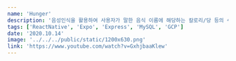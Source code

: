 ```yaml
---
name: 'Hunger'
description: '음성인식을 활용하여 사용자가 말한 음식 이름에 해당하는 칼로리/당 등의 수치 제공 앱. 현재는 서비스 종료 되었습니다.'
tags: ['ReactNative', 'Expo', 'Express', 'MySQL', 'GCP']
date: '2020.10.14'
image: '../../../public/static/1200x630.png'
link: 'https://www.youtube.com/watch?v=GxhjbaaKlew'
---
```

